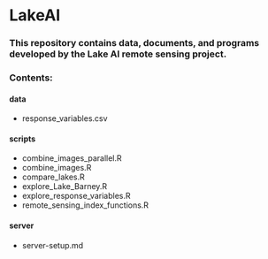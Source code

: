 # LakeAI

### This repository contains data, documents, and programs developed by the Lake AI remote sensing project. 

### Contents:

#### data
- response_variables.csv
#### scripts
- combine_images_parallel.R
- combine_images.R
- compare_lakes.R
- explore_Lake_Barney.R
- explore_response_variables.R
- remote_sensing_index_functions.R
#### server
- server-setup.md
